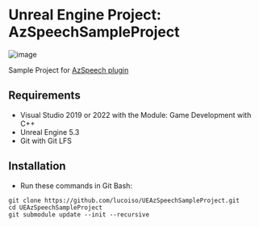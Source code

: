 # Unreal Engine Project: AzSpeechSampleProject

![image](https://user-images.githubusercontent.com/77353979/228654200-e01689e5-214f-44b1-aaf4-17913446ccf0.png)

Sample Project for [AzSpeech plugin](https://github.com/lucoiso/UEAzSpeech)

## Requirements
* Visual Studio 2019 or 2022 with the Module: Game Development with C++
* Unreal Engine 5.3
* Git with Git LFS

## Installation
* Run these commands in Git Bash:
```
git clone https://github.com/lucoiso/UEAzSpeechSampleProject.git
cd UEAzSpeechSampleProject
git submodule update --init --recursive
```
